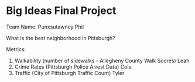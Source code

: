 # Big Ideas Final Project

Team Name: Punxsutawney Phil

What is the best neighborhood in Pittsburgh?

Metrics:
1. Walkability (number of sidewalks - Allegheny County Walk Scores) Leah
2. Crime Rates (Pittsburgh Police Arrest Data) Cole
3. Traffic (City of Pittsburgh Traffic Count) Tyler
